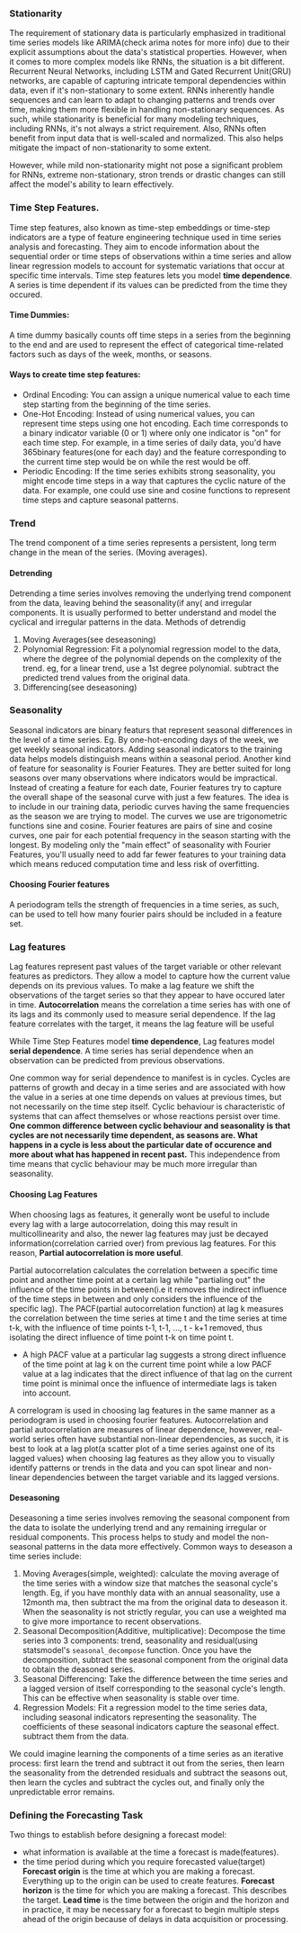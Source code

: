 ### Stationarity
The requirement of stationary data is particularly emphasized in traditional time series models like ARIMA(check arima notes for more info) due to their explicit assumptions about the data's statistical properties. However, when it comes to more complex models like RNNs, the situation is a bit different.
Recurrent Neural Networks, including LSTM and Gated Recurrent Unit(GRU) networks, are capable of capturing intricate temporal dependencies within data, even if it's non-stationary to some extent. RNNs inherently handle sequences and can learn to adapt to changing patterns and trends over time, making them more flexible in handling non-stationary sequences. As such, while stationarity is beneficial for many modeling techniques, including RNNs, it's not always a strict requirement.
Also, RNNs often benefit from input data that is well-scaled and normalized. This also helps mitigate the impact of non-stationarity to some extent.

However, while mild non-stationarity might not pose a significant problem for RNNs, extreme non-stationary, stron trends or drastic changes can still affect the model's ability to learn effectively.

### Time Step Features.
Time step features, also known as time-step embeddings or time-step indicators are a type of feature engineering technique used in time series analysis and forecasting. They aim to encode information about the sequential order or time steps of observations within a time series and allow linear regression models to account for systematic variations that occur at specific time intervals. Time step features lets you model **time dependence**. A series is time dependent if its values can be predicted from the time they occured.
#### Time Dummies:
A time dummy basically counts off time steps in a series from the beginning to the end and are used to represent the effect of categorical time-related factors such as days of the week, months, or seasons. 
#### Ways to create time step features:
- Ordinal Encoding: You can assign a unique numerical value to each time step starting from the beginning of the time series. 
- One-Hot Encoding: Instead of using numerical values, you can represent time steps using one hot encoding. Each time corresponds to a binary indicator variable (0 or 1) where only one indicator is "on" for each time step. For example, in a time series of daily data, you'd have 365binary features(one for each day) and the feature corresponding to the current time step would be on while the rest would be off.
- Periodic Encoding: If the time series exhibits strong seasonality, you might encode time steps in a way that captures the cyclic nature of the data. For example, one could use sine and cosine functions to represent time steps and capture seasonal patterns.


### Trend
The trend component of a time series represents a persistent, long term change in the mean of the series. (Moving averages).


#### Detrending
Detrending a time series involves removing the underlying trend component from the data, leaving behind the seasonality(if any( and irregular components. It is usually performed to better understand and model the cyclical and irregular patterns in the data. Methods of detrendig
1. Moving Averages(see deseasoning)
2. Polynomial Regression: Fit a polynomial regression model to the data, where the degree of the polynomial depends on the complexity of the trend. eg, for a linear trend, use a 1st degree polynomial. subtract the predicted trend values from the original data.
3. Differencing(see deseasoning)


### Seasonality
Seasonal indicators are binary featurs that represent seasonal differences in the level of a time series. Eg. By one-hot-encoding days of the week, we get weekly seasonal indicators. 
Adding seasonal indicators to the training data helps models distinguish means within a seasonal period.
Another kind of feature for seasonality is Fourier Features. They are better suited for long seasons over many observations where indicators would be impractical. Instead of creating a feature for each date, Fourier features try to capture the overall shape of the seasonal curve with just a few features. The idea is to include in our training data, periodic curves having the same frequencies as the season we are trying to model. The curves we use are trigonometric functions sine and cosine. Fourier features are pairs of sine and cosine curves, one pair for each potential frequency in the season starting with the longest. By modeling only the "main effect" of seasonality with Fourier Features, you'll usually need to add far fewer features to your training data which means reduced computation time and less risk of overfitting.

#### Choosing Fourier features
A periodogram tells the strength of frequencies in a time series, as such, can be used to tell how many fourier pairs should be included in a feature set.


### Lag features
Lag features represent past values of the target variable or other relevant features as predictors. They allow a model to capture how the current value depends on its previous values.
To make a lag feature we shift the observations of the target series so that they appear to have occured later in time. 
<strong>Autocorrelation</strong> means the correlation a time series has with one of its lags and its commonly used to measure serial dependence. If the lag feature correlates with the target, it means the lag feature will be useful

While Time Step Features model **time dependence**, Lag features model **serial dependence**. A time series has serial dependence when an observation can be predicted from previous observations.

One common way for serial dependence to manifest is in cycles. Cycles are patterns of growth and decay in a time series and are associated with how the value in a series at one time depends on values at previous times, but not necessarily on the time step itself. Cyclic behaviour is  characteristic of systems that can affect themselves or whose reactions persist over time.
<strong>One common difference between cyclic behaviour and seasonality is that cycles are not necessarily time dependent, as seasons are. What happens in a cycle is less about the particular date of occurence and more about what has happened in recent past.</strong> This independence from time means that cyclic behaviour may be much more irregular than seasonality.

#### Choosing Lag Features
When choosing lags as features, it generally wont be useful to include every lag with a large autocorrelation, doing this may result in multicollinearity and also, the newer lag features may just be decayed information(correlation carried over) from previous lag features. For this reason, <strong>Partial autocorrelation is more useful</strong>. 

Partial autocorrelation calculates the correlation between a specific time point and another time point at a certain lag while "partialing out" the influence of the time points in between(i.e it removes the indirect influence of the time steps in between and only considers the influence of the specific lag). The PACF(partial autocorrelation function) at lag k measures the correlation between the time series at time t and the time series at time t-k, with the influence of time points t-1, t-1, ..., t - k+1 removed, thus isolating the direct influence of time point t-k on time point t.
- A high PACF value at a particular lag suggests a strong direct influence of the time point at lag k on the current time point while a low PACF value at a lag indicates that the direct influence of that lag on the current time point is minimal once the influence of intermediate lags is taken into account.

A correlogram  is used in choosing lag features in the same manner as a periodogram is used in choosing fourier features. Autocorrelation and partial autocorrelation are measures of linear dependence, however, real-world series often have substantial non-linear dependencies, as succh, it is best to look at a lag plot(a scatter plot of a time series against one of its lagged values) when choosing lag features as they allow you to visually identify patterns or trends in the data and you can spot linear and non-linear dependencies between the target variable and its lagged versions.

#### Deseasoning
Deseasoning a time series involves removing the seasonal component from the data to isolate the underlying trend and any remaining irregular or residual components. This process helps to study and model the non-seasonal patterns in the data more effectively.
Common ways to deseason a time series include:
1. Moving Averages(simple, weighted): calculate the moving average of the time series with a window size that matches the seasonal cycle's length. Eg, if you have monthly data with an annual seasonality, use a 12month ma, then subtract the ma from the original data to deseason it. When the seasonality is not strictly regular, you can use a weighted ma to give more importance to recent observations.
2. Seasonal Decomposition(Additive, multiplicative): Decompose the time series into 3 components: trend, seasonality and residual(using statsmodel's `seasonal_decompose` function. Once you have the decomposition, subtract the seasonal component from the original data to obtain the deasoned series.
3. Seasonal Differencing: Take the difference between the time series and a lagged version of itself corresponding to the seasonal cycle's length. This can be effective when seasonality is stable over time.
4. Regression Models: Fit a regression model to the time series data, including seasonal indicators representing the seasonality. The coefficients of these seasonal indicators capture the seasonal effect. subtract them from the data.

We could imagine learning the components of a time series as an iterative process: first learn the trend and subtract it out from the series, then learn the seasonality from the detrended residuals and subtract the seasons out, then learn the cycles and subtract the cycles out, and finally only the unpredictable error remains.

### Defining the Forecasting Task
Two things to establish before designing a forecast model:
- what information is available at the time a forecast is made(features).
- the time period during which you require forecasted value(target)
**Forecast origin** is the time at which you are making a forecast. Everything up to the origin can be used to create features.
**Forecast horizon** is the time for which you are making a forecast. This describes the target.
**Lead time** is the time between the origin and the horizon and in practice, it may be necessary for a forecast to begin multiple steps ahead of the origin because of delays in data acquisition or processing.


